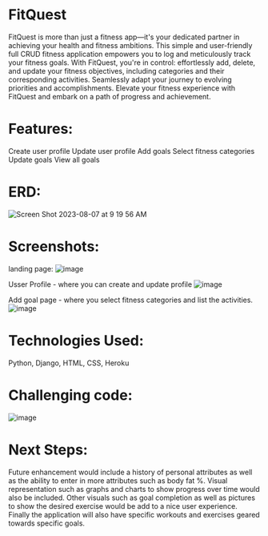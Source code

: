 # FitQuest
FitQuest is more than just a fitness app—it's your dedicated partner in achieving your health and fitness ambitions. This simple and user-friendly full CRUD fitness application empowers you to log and meticulously track your fitness goals. With FitQuest, you're in control: effortlessly add, delete, and update your fitness objectives, including categories and their corresponding activities. Seamlessly adapt your journey to evolving priorities and accomplishments. Elevate your fitness experience with FitQuest and embark on a path of progress and achievement.

# Features:
Create user profile
Update user profile 
Add goals 
Select fitness categories 
Update goals
View all goals 

# ERD:
![Screen Shot 2023-08-07 at 9 19 56 AM](https://github.com/ramibankale/FitQuest/assets/64705060/ea1c87b7-7227-4250-bae6-5d7f30d74e54)



# Screenshots:

landing page: 
![image](https://github.com/ramibankale/FitQuest/assets/135625095/94676e9a-581a-4e78-b573-4596d9a7c6e9)


Usser Profile - where you can create and update profile
![image](https://github.com/ramibankale/FitQuest/assets/135625095/ee6309e7-cfb1-404f-8031-fbdd8de7dfdc)

Add goal page - where you select fitness categories and list the activities.
![image](https://github.com/ramibankale/FitQuest/assets/135625095/3163c46b-74be-45fd-a322-9d5178dfd4a2)

# Technologies Used: 
Python, Django, HTML, CSS, Heroku


# Challenging code:
![image](https://github.com/ramibankale/FitQuest/assets/135625095/a9926899-3d5d-44d6-9b85-086406b822c9)

# Next Steps:
Future enhancement would include a history of personal attributes as well as the ability to enter in more attributes such as body fat %. Visual representation such as graphs and charts to show progress over time would also be included. 
Other visuals such as goal completion as well as pictures to show the desired exercise would be add to a nice user experience. Finally the application will also have specific workouts and exercises geared towards specific goals. 
